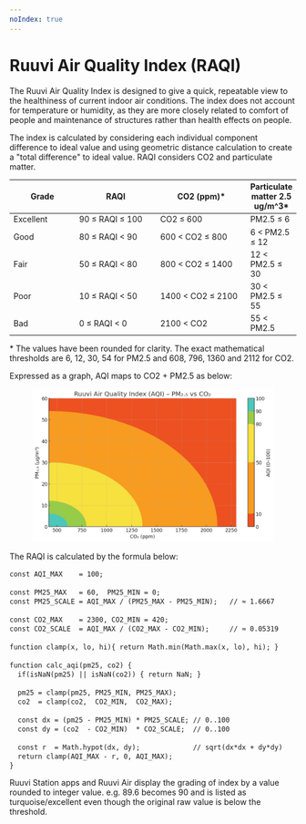 ```yaml
---
noIndex: true
---
```


# Ruuvi Air Quality Index (RAQI)

The Ruuvi Air Quality Index is designed to give a quick, repeatable view to the healthiness of current indoor air conditions. The index does not account for temperature or humidity, as they are more closely related to comfort of people and maintenance of structures rather than health effects on people.&#x20;

The index is calculated by considering each individual component difference to ideal value and using geometric distance calculation to create a "total difference" to ideal value. RAQI considers CO2 and particulate matter.&#x20;

<table><thead><tr><th width="122">Grade</th><th width="176">RAQI</th><th width="191">CO2 (ppm)*</th><th>Particulate matter 2.5 ug/m^3*</th></tr></thead><tbody><tr><td>Excellent</td><td>90 ≤ RAQI ≤ 100</td><td>CO2 ≤ 600</td><td>PM2.5 ≤ 6</td></tr><tr><td>Good</td><td>80 ≤ RAQI &#x3C; 90</td><td>600 &#x3C; CO2 ≤ 800</td><td>6 &#x3C; PM2.5 ≤ 12</td></tr><tr><td>Fair</td><td>50 ≤ RAQI &#x3C; 80</td><td>800 &#x3C; CO2 ≤ 1400</td><td>12 &#x3C; PM2.5 ≤ 30</td></tr><tr><td>Poor</td><td>10 ≤ RAQI &#x3C; 50</td><td>1400 &#x3C; CO2 ≤ 2100</td><td>30 &#x3C; PM2.5 ≤ 55</td></tr><tr><td>Bad</td><td>0 ≤ RAQI &#x3C; 0</td><td>2100 &#x3C; CO2</td><td>55 &#x3C; PM2.5</td></tr></tbody></table>

\* The values have been rounded for clarity. The exact mathematical thresholds are 6, 12, 30, 54 for PM2.5 and 608, 796, 1360 and 2112 for CO2.&#x20;

Expressed as a graph, AQI maps to CO2 + PM2.5 as below:&#x20;

<figure><img src="../.gitbook/assets/RAQI.jpg" alt=""><figcaption></figcaption></figure>

The RAQI is calculated by the formula below:&#x20;

```
const AQI_MAX    = 100;

const PM25_MAX   = 60,  PM25_MIN = 0;
const PM25_SCALE = AQI_MAX / (PM25_MAX - PM25_MIN);   // ≈ 1.6667

const CO2_MAX    = 2300, CO2_MIN = 420;
const CO2_SCALE  = AQI_MAX / (CO2_MAX - CO2_MIN);     // ≈ 0.05319

function clamp(x, lo, hi){ return Math.min(Math.max(x, lo), hi); }

function calc_aqi(pm25, co2) {
  if(isNaN(pm25) || isNaN(co2)) { return NaN; }

  pm25 = clamp(pm25, PM25_MIN, PM25_MAX);
  co2  = clamp(co2,  CO2_MIN,  CO2_MAX);

  const dx = (pm25 - PM25_MIN) * PM25_SCALE; // 0..100
  const dy = (co2  - CO2_MIN)  * CO2_SCALE;  // 0..100

  const r  = Math.hypot(dx, dy);             // sqrt(dx*dx + dy*dy)
  return clamp(AQI_MAX - r, 0, AQI_MAX);
}
```

Ruuvi Station apps and Ruuvi Air display the grading of index by a value rounded to integer value. e.g. 89.6 becomes 90 and is listed as turquoise/excellent even though the original raw value is below the threshold.&#x20;
